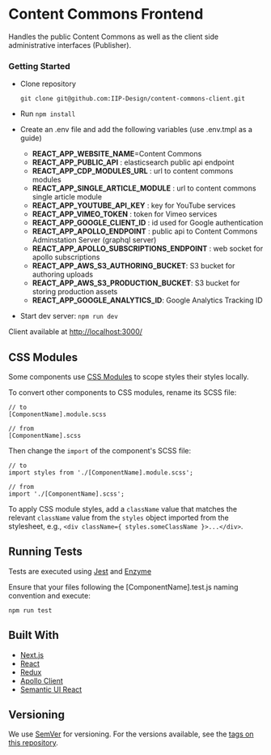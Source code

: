 # Content Commons Frontend

Handles the public Content Commons as well as the client side administrative interfaces (Publisher).

### Getting Started

- Clone repository

  ```
  git clone git@github.com:IIP-Design/content-commons-client.git
  ```

- Run `npm install`
- Create an .env file and add the following variables (use .env.tmpl as a guide)

  - **REACT_APP_WEBSITE_NAME**=Content Commons
  - **REACT_APP_PUBLIC_API** : elasticsearch public api endpoint
  - **REACT_APP_CDP_MODULES_URL** : url to content commons modules
  - **REACT_APP_SINGLE_ARTICLE_MODULE** : url to content commons single article module
  - **REACT_APP_YOUTUBE_API_KEY** : key for YouTube services
  - **REACT_APP_VIMEO_TOKEN** : token for Vimeo services
  - **REACT_APP_GOOGLE_CLIENT_ID** : id used for Google authentication
  - **REACT_APP_APOLLO_ENDPOINT** : public api to Content Commons Adminstation Server (graphql server)
  - **REACT_APP_APOLLO_SUBSCRIPTIONS_ENDPOINT** : web socket for apollo subscriptions
  - **REACT_APP_AWS_S3_AUTHORING_BUCKET**: S3 bucket for authoring uploads
  - **REACT_APP_AWS_S3_PRODUCTION_BUCKET**: S3 bucket for storing production assets
  - **REACT_APP_GOOGLE_ANALYTICS_ID**: Google Analytics Tracking ID

- Start dev server: `npm run dev`

Client available at [http://localhost:3000/](http://localhost:3000/)

## CSS Modules

Some components use [CSS Modules](https://github.com/css-modules/css-modules) to scope styles their styles locally.

To convert other components to CSS modules, rename its SCSS file:

```
// to
[ComponentName].module.scss
 
// from
[ComponentName].scss
```

Then change the `import` of the component's SCSS file:

```
// to
import styles from './[ComponentName].module.scss';

// from
import './[ComponentName].scss';
```

To apply CSS module styles, add a `className` value that matches the relevant `className` value from the `styles` object imported from the stylesheet, e.g., `<div className={ styles.someClassName }>...</div>`.

## Running Tests

Tests are executed using [Jest](https://jestjs.io/en/) and [Enzyme](https://airbnb.io/enzyme/)

Ensure that your files following the [ComponentName].test.js naming convention and execute:

```
npm run test
```

## Built With

- [Next.js](https://nextjs.org/)
- [React](https://reactjs.org/)
- [Redux](https://redux.js.org/)
- [Apollo Client](https://www.apollographql.com/docs/react/)
- [Semantic UI React](https://react.semantic-ui.com/)

## Versioning

We use [SemVer](http://semver.org/) for versioning. For the versions available, see the [tags on this repository](https://github.com/IIP-Design/content-commons-client/tags).
